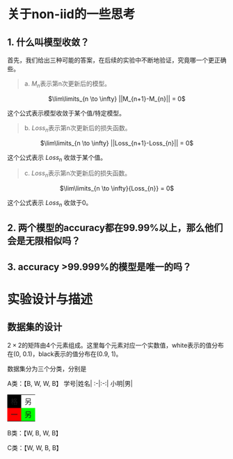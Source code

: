 # 关于non-iid的一些思考

## 1. 什么叫模型收敛？

首先，我们给出三种可能的答案，在后续的实验中不断地验证，究竟哪一个更正确些。

> a. $M_{n}$表示第n次更新后的模型。

<p align="center"> $\lim\limits_{n \to \infty} ||M_{n+1}-M_{n}|| = 0$ </p>

这个公式表示模型收敛于某个值/特定模型。

> b. $Loss_{n}$表示第n次更新后的损失函数。

<p align="center"> $\lim\limits_{n \to \infty} ||Loss_{n+1}-Loss_{n}|| = 0$  </p>

这个公式表示 $Loss_{n}$ 收敛于某个值。

> c. $Loss_{n}$表示第n次更新后的损失函数。

<p align="center"> $\lim\limits_{n \to \infty}{Loss_{n}} = 0$   </p>

这个公式表示 $Loss_{n}$ 收敛于0。


## 2. 两个模型的accuracy都在99.99%以上，那么他们会是无限相似吗？


## 3. accuracy >99.999%的模型是唯一的吗？

# 实验设计与描述

## 数据集的设计

$2 \times 2$的矩阵由4个元素组成。这里每个元素对应一个实数值，white表示的值分布在(0, 0.1)，black表示的值分布在(0.9, 1)。

数据集分为三个分类，分别是

A类：【B, W, W, B】
学号|姓名|
:-|:-:|
小明|男|
<table>
  <tr>
    <td style="background-color: black;">格</td>
    <td style="background-color: white;">另</td>
  </tr>
  <tr>
    <td style="background-color: #ff0000;">一</td>
    <td style="background-color: #00ff00;">另</td>
  </tr>
</table>

B类：【W, B, W, B】

C类：【W, W, B, B】

